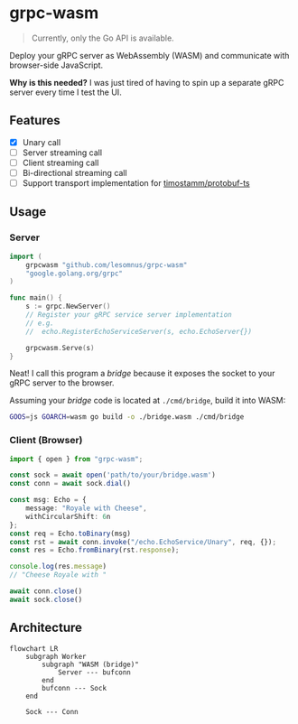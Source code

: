 # grpc-wasm

> Currently, only the Go API is available.

Deploy your gRPC server as WebAssembly (WASM) and communicate with browser-side JavaScript.

**Why is this needed?** I was just tired of having to spin up a separate gRPC server every time I test the UI.

## Features

- [x] Unary call
- [ ] Server streaming call
- [ ] Client streaming call
- [ ] Bi-directional streaming call
- [ ] Support transport implementation for [timostamm/protobuf-ts](https://github.com/timostamm/protobuf-ts)

## Usage

### Server

```go
import (
	grpcwasm "github.com/lesomnus/grpc-wasm"
	"google.golang.org/grpc"
)

func main() {
	s := grpc.NewServer()
	// Register your gRPC service server implementation
	// e.g.
	//  echo.RegisterEchoServiceServer(s, echo.EchoServer{})

	grpcwasm.Serve(s)
}
```

Neat! I call this program a *bridge* because it exposes the socket to your gRPC server to the browser.

Assuming your *bridge* code is located at `./cmd/bridge`, build it into WASM:
```sh
GOOS=js GOARCH=wasm go build -o ./bridge.wasm ./cmd/bridge
```

### Client (Browser)
```ts
import { open } from "grpc-wasm";

const sock = await open('path/to/your/bridge.wasm')
const conn = await sock.dial()

const msg: Echo = {
	message: "Royale with Cheese",
	withCircularShift: 6n
};
const req = Echo.toBinary(msg)
const rst = await conn.invoke("/echo.EchoService/Unary", req, {});
const res = Echo.fromBinary(rst.response);

console.log(res.message)
// "Cheese Royale with "

await conn.close()
await sock.close()
```

## Architecture

```mermaid
flowchart LR
    subgraph Worker
		subgraph "WASM (bridge)"
			Server --- bufconn
		end
		bufconn --- Sock
    end

	Sock --- Conn
```

